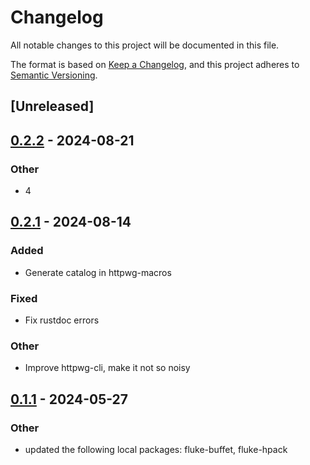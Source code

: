 # Changelog
All notable changes to this project will be documented in this file.

The format is based on [Keep a Changelog](https://keepachangelog.com/en/1.0.0/),
and this project adheres to [Semantic Versioning](https://semver.org/spec/v2.0.0.html).

## [Unreleased]

## [0.2.2](https://github.com/bearcove/loona/compare/httpwg-v0.2.1...httpwg-v0.2.2) - 2024-08-21

### Other
- 4

## [0.2.1](https://github.com/bearcove/loona/compare/httpwg-v0.2.0...httpwg-v0.2.1) - 2024-08-14

### Added
- Generate catalog in httpwg-macros

### Fixed
- Fix rustdoc errors

### Other
- Improve httpwg-cli, make it not so noisy

## [0.1.1](https://github.com/bearcove/fluke/compare/httpwg-v0.1.0...httpwg-v0.1.1) - 2024-05-27

### Other
- updated the following local packages: fluke-buffet, fluke-hpack
